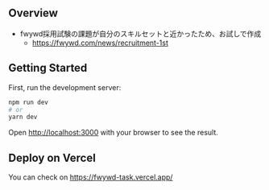 ## Overview
- fwywd採用試験の課題が自分のスキルセットと近かったため、お試しで作成
	- https://fwywd.com/news/recruitment-1st

## Getting Started

First, run the development server:

```bash
npm run dev
# or
yarn dev
```

Open [http://localhost:3000](http://localhost:3000) with your browser to see the result.

## Deploy on Vercel

You can check on https://fwywd-task.vercel.app/
